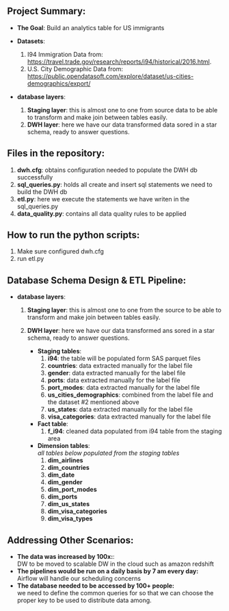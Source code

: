 ## Project Summary:
-   **The Goal**: Build an analytics table for US immigrants
-   **Datasets**:   
    1.  I94 Immigration Data from: https://travel.trade.gov/research/reports/i94/historical/2016.html.
    2.  U.S. City Demographic Data from: https://public.opendatasoft.com/explore/dataset/us-cities-demographics/export/

-   **database layers**:
    1. **Staging layer**: this is almost one to one from source data to be able to transform and make join between tables easily.
    2.  **DWH layer**: here we have our data transformed data sored in a star schema, ready to answer questions.

## Files in the repository:
1. **dwh.cfg**: obtains configuration needed to populate the DWH db successfully
2. **sql_queries.py**: holds all create and insert sql statements we need to build the DWH db
3. **etl.py**: here we execute the statements we have writen in the sql_queries.py 
4. **data_quality.py**: contains all data quality rules to be applied

## How to run the python scripts:
1. Make sure configured dwh.cfg
2. run etl.py 

## Database Schema Design & ETL Pipeline:
-   **database layers**:
    1. **Staging layer**: this is almost one to one from the source to be able to transform and make join between tables easily.
    2.  **DWH layer**: here we have our data transformed ans sored in a star schema, ready to answer questions.
      
        - **Staging tables**:
            1. **i94**:  the table will be populated form SAS parquet files
            2. **countries**: data extracted manually for the label file 
            3. **gender**: data extracted manually for the label file
            4. **ports**: data extracted manually for the label file
            5. **port_modes**: data extracted manually for the label file
            5. **us_cities_demographics**: combined from the label file and the dataset #2 mentioned above
            6. **us_states**: data extracted manually for the label file
            7. **visa_categories**: data extracted manually for the label file
        - **Fact table**:
            1. **f_i94**: cleaned data populated from i94 table from the staging area   
        - **Dimension tables**:         
            *all tables below populated from the staging tables*
            1. **dim_airlines**
            2. **dim_countries**
            3. **dim_date**
            4. **dim_gender**
            5. **dim_port_modes**
            6. **dim_ports**
            7. **dim_us_states**
            8. **dim_visa_categories**
            9. **dim_visa_types**
        

## Addressing Other Scenarios:
-   **The data was increased by 100x:**:    
    DW to be moved to scalable DW in the cloud such as amazon redshift
-   **The pipelines would be run on a daily basis by 7 am every day:**  
    Airflow will handle our scheduling concerns   
-   **The database needed to be accessed by 100+ people:**  
    we need to define the common queries for so that we can choose the proper key to be used to distribute data among.
